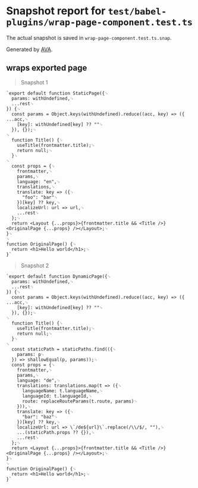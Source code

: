 # Snapshot report for `test/babel-plugins/wrap-page-component.test.ts`

The actual snapshot is saved in `wrap-page-component.test.ts.snap`.

Generated by [AVA](https://avajs.dev).

## wraps exported page

> Snapshot 1

    `export default function StaticPage({␊
      params: withUndefined,␊
      ...rest␊
    }) {␊
      const params = Object.keys(withUndefined).reduce((acc, key) => ({ ...acc,␊
        [key]: withUndefined[key] ?? ""␊
      }), {});␊
    ␊
      function Title() {␊
        useTitle(frontmatter.title);␊
        return null;␊
      }␊
    ␊
      const props = {␊
        frontmatter,␊
        params,␊
        language: "en",␊
        translations,␊
        translate: key => ({␊
          "foo": "bar"␊
        })[key] ?? key,␊
        localizeUrl: url => url,␊
        ...rest␊
      };␊
      return <Layout {...props}>{frontmatter.title && <Title />}<OriginalPage {...props} /></Layout>;␊
    }␊
    ␊
    function OriginalPage() {␊
      return <h1>Hello world</h1>;␊
    }`

> Snapshot 2

    `export default function DynamicPage({␊
      params: withUndefined,␊
      ...rest␊
    }) {␊
      const params = Object.keys(withUndefined).reduce((acc, key) => ({ ...acc,␊
        [key]: withUndefined[key] ?? ""␊
      }), {});␊
    ␊
      function Title() {␊
        useTitle(frontmatter.title);␊
        return null;␊
      }␊
    ␊
      const staticPath = staticPaths.find(({␊
        params: p␊
      }) => shallowEqual(p, params));␊
      const props = {␊
        frontmatter,␊
        params,␊
        language: "de",␊
        translations: translations.map(t => ({␊
          languageName: t.languageName,␊
          languageId: t.languageId,␊
          route: replaceRouteParams(t.route, params)␊
        })),␊
        translate: key => ({␊
          "bar": "baz"␊
        })[key] ?? key,␊
        localizeUrl: url => \`/de${url}\`.replace(/\\/$/, ""),␊
        ...(staticPath.props ?? {}),␊
        ...rest␊
      };␊
      return <Layout {...props}>{frontmatter.title && <Title />}<OriginalPage {...props} /></Layout>;␊
    }␊
    ␊
    function OriginalPage() {␊
      return <h1>Hello world</h1>;␊
    }`
